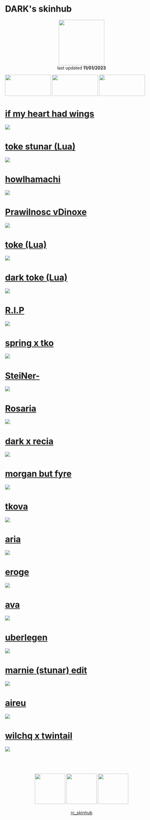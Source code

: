 # DARK's skinhub
<p align="center">
<a href="https://osu.ppy.sh/users/5240155">
  <img src="https://a.ppy.sh/5240155"  
       width="150"
       height="150"></a>
<br>
last updated <b>11/01/2023</b>
</p>

<a href="https://www.youtube.com/watch?v=kbbgypvGPgM">
<img src="https://i.imgur.com/uDyKiLi.png"
       width="151" 
       height="70"/></a>

<a href="https://sites.google.com/view/osu-skins-br/dark">
<img src="https://i.imgur.com/WPSNbSx.png"
       width="151" 
       height="70"/></a>

<a href="https://github.com/ryancranie/skinhub/blob/tyfh/aeshub.md">
<img src="https://i.imgur.com/nnkLwEo.png" 
       width="151" 
       height="70"/></a>

# [if my heart had wings](https://github.com/ryancranie/skinhub/raw/tyfh/player/dark/if%20my%20heart%20had%20wings.osk)
[![](https://i.imgur.com/8nlceaX.png)](https://github.com/ryancranie/skinhub/raw/tyfh/player/dark/if%20my%20heart%20had%20wings.osk)

# [toke stunar (Lua)](https://github.com/ryancranie/skinhub/raw/tyfh/player/dark/-%20%2B%20toke%20stunar.osk)
[![](https://i.imgur.com/bOilDwJ.png)](https://github.com/ryancranie/skinhub/raw/tyfh/player/dark/-%20%2B%20toke%20stunar.osk)

# [howlhamachi](https://github.com/ryancranie/skinhub/raw/tyfh/player/dark/howl.osk)
[![](https://i.imgur.com/ARFxpZD.png)](https://github.com/ryancranie/skinhub/raw/tyfh/player/dark/howl.osk)

# [Prawilnosc vDinoxe](https://github.com/ryancranie/skinhub/raw/tyfh/player/dark/Prawilnosc_vDinoxe.osk)
[![](https://i.imgur.com/zXe9Za2.png)](https://github.com/ryancranie/skinhub/raw/tyfh/player/dark/Prawilnosc_vDinoxe.osk)

# [toke (Lua)](https://github.com/ryancranie/skinhub/raw/tyfh/player/dark/-%20%2B%20toke.osk)
[![](https://i.imgur.com/rX8Q4Ld.png)](https://github.com/ryancranie/skinhub/raw/tyfh/player/dark/-%20%2B%20toke.osk)

# [dark toke (Lua)](https://github.com/ryancranie/skinhub/raw/tyfh/player/dark/-%20%2B%20dark%20toke.osk)
[![](https://i.imgur.com/m5qZuke.png)](https://github.com/ryancranie/skinhub/raw/tyfh/player/dark/-%20%2B%20dark%20toke.osk)

# [R.I.P](https://github.com/ryancranie/skinhub/raw/tyfh/player/dark/R.I.P.osk)
[![](https://i.imgur.com/ny3dOwg.png)](https://github.com/ryancranie/skinhub/raw/tyfh/player/dark/R.I.P.osk)

# [spring x tko](https://github.com/ryancranie/skinhub/raw/tyfh/player/dark/-%20spring%20x%20tko.osk)
[![](https://i.imgur.com/3SjxXZh.png)](https://github.com/ryancranie/skinhub/raw/tyfh/player/dark/-%20spring%20x%20tko.osk)

# [SteiNer-](https://github.com/ryancranie/skinhub/raw/tyfh/player/dark/SteiNer-.osk)
[![](https://i.imgur.com/VuYnzF8.png)](https://github.com/ryancranie/skinhub/raw/tyfh/player/dark/SteiNer-.osk)

# [Rosaria](https://github.com/ryancranie/skinhub/raw/tyfh/player/dark/Rosaria.osk)
[![](https://i.imgur.com/AS0hNxC.png)](https://github.com/ryancranie/skinhub/raw/tyfh/player/dark/Rosaria.osk)

# [dark x recia](https://github.com/ryancranie/skinhub/raw/tyfh/player/dark/-%20%2B%20dark%20x%20recia.osk)
[![](https://i.imgur.com/1eYxURh.png)](https://github.com/ryancranie/skinhub/raw/tyfh/player/dark/-%20%2B%20dark%20x%20recia.osk)

# [morgan but fyre](https://github.com/ryancranie/skinhub/raw/tyfh/player/dark/morgan_but_fyre.osk)
[![](https://i.imgur.com/5eYnpx1.png)](https://github.com/ryancranie/skinhub/raw/tyfh/player/dark/morgan_but_fyre.osk)

# [tkova](https://github.com/ryancranie/skinhub/raw/tyfh/player/dark/h8qw06.osk)
[![](https://i.imgur.com/i8p7yQs.png)](https://github.com/ryancranie/skinhub/raw/tyfh/player/dark/h8qw06.osk)

# [aria](https://github.com/ryancranie/skinhub/raw/tyfh/player/dark/-%20%2B%20aria.osk)
[![](https://i.imgur.com/hx3KmH6.png)](https://github.com/ryancranie/skinhub/raw/tyfh/player/dark/-%20%2B%20aria.osk)

# [eroge](https://github.com/ryancranie/skinhub/raw/tyfh/player/dark/eroge.osk)
[![](https://i.imgur.com/RCoDiGh.png)](https://github.com/ryancranie/skinhub/raw/tyfh/player/dark/eroge.osk)

# [ava](https://github.com/ryancranie/skinhub/raw/tyfh/player/dark/%2B%20ava%20v1.osk)
[![](https://i.imgur.com/J7qPYCz.png)](https://github.com/ryancranie/skinhub/raw/tyfh/player/dark/%2B%20ava%20v1.osk)

# [uberlegen](https://github.com/ryancranie/skinhub/raw/tyfh/player/dark/Uberlegen_Skin_beta9.osk)
[![](https://i.imgur.com/vgDrllN.png)](https://github.com/ryancranie/skinhub/raw/tyfh/player/dark/Uberlegen_Skin_beta9.osk)

# [marnie (stunar) edit](https://github.com/ryancranie/skinhub/raw/tyfh/player/dark/marnie%20(stunar)%20edit.osk)
[![](https://i.imgur.com/qO20WhO.png)](https://github.com/ryancranie/skinhub/raw/tyfh/player/dark/marnie%20(stunar)%20edit.osk)

# [aireu](https://github.com/ryancranie/skinhub/raw/tyfh/player/dark/-_Aireu.osk)
[![](https://i.imgur.com/LUv0xa7.png)](https://github.com/ryancranie/skinhub/raw/tyfh/player/dark/-_Aireu.osk)

# [wilchq x twintail](https://github.com/ryancranie/skinhub/raw/tyfh/player/dark/wilchq%20edit.osk)
[![](https://i.imgur.com/ZFmETSM.png)](https://github.com/ryancranie/skinhub/raw/tyfh/player/dark/wilchq%20edit.osk)

#
<p align="center">
  <br></br>
  <a href="https://www.twitch.tv/darkosu_">
  <img src="https://i.imgur.com/HM030lk.png" 
       width="100" 
       height="100"></a>
  <a href="https://www.youtube.com/channel/UC9MljNLpwSJw5MureE5sU5Q">
  <img src="https://i.imgur.com/YWbDUUy.png"  
       width="100" 
       height="100"></a>
  <a href="https://twitter.com/fvrsty">
  <img src="https://i.imgur.com/PUQ5uWf.png" 
       width="100" 
       height="100"></a>
  <br></br>
  <a href="https://github.com/ryancranie/skinhub">rc_skinhub</a>
 </p>



